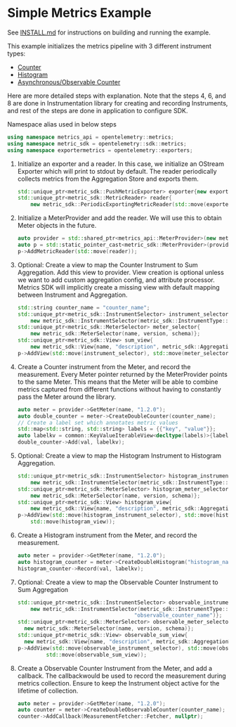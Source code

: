 # Simple Metrics Example

See [INSTALL.md](../../INSTALL.md) for instructions on building and
running the example.

This example initializes the metrics pipeline with 3 different instrument types:

- [Counter](https://github.com/open-telemetry/opentelemetry-specification/blob/main/specification/metrics/api.md#counter)
- [Histogram](https://github.com/open-telemetry/opentelemetry-specification/blob/main/specification/metrics/api.md#histogram)
- [Asynchronous/Observable Counter](https://github.com/open-telemetry/opentelemetry-specification/blob/main/specification/metrics/api.md#asynchronous-counter)

 Here are more detailed steps with explanation. Note that the steps 4, 6, and 8
 are done in Instrumentation library for creating and recording Instruments,
 and rest of the steps are done in application to configure SDK.

 Namespace alias used in below steps

 ```cpp
using namespace metrics_api = opentelemetry::metrics;
using namespace metric_sdk = opentelemetry::sdk::metrics;
using namespace exportermetrics = opentelemetry::exporters;

 ```

1. Initialize an exporter and a reader. In this case, we initialize an OStream
Exporter which will print to stdout by default.
The reader periodically collects metrics from the Aggregation Store and exports them.

    ```cpp
    std::unique_ptr<metric_sdk::PushMetricExporter> exporter{new exportermetrics::OStreamMetricExporter};
    std::unique_ptr<metric_sdk::MetricReader> reader{
        new metric_sdk::PeriodicExportingMetricReader(std::move(exporter), options)};
    ```

2. Initialize a MeterProvider and add the reader.
We will use this to obtain Meter objects in the future.

    ```cpp
    auto provider = std::shared_ptr<metrics_api::MeterProvider>(new metric_sdk::MeterProvider());
    auto p = std::static_pointer_cast<metric_sdk::MeterProvider>(provider);
    p->AddMetricReader(std::move(reader));
    ```

3. Optional: Create a view to map the Counter Instrument to Sum Aggregation.
Add this view to provider. View creation is optional unless we want to add
custom aggregation config, and attribute processor. Metrics SDK  will implicitly
create a missing view with default mapping between Instrument and Aggregation.

    ```cpp
    std::string counter_name = "counter_name";
    std::unique_ptr<metric_sdk::InstrumentSelector> instrument_selector{
        new metric_sdk::InstrumentSelector(metric_sdk::InstrumentType::kCounter, counter_name)};
    std::unique_ptr<metric_sdk::MeterSelector> meter_selector{
        new metric_sdk::MeterSelector(name, version, schema)};
    std::unique_ptr<metric_sdk::View> sum_view{
        new metric_sdk::View{name, "description", metric_sdk::AggregationType::kSum}};
    p->AddView(std::move(instrument_selector), std::move(meter_selector), std::move(sum_view));
    ```

4. Create a Counter instrument from the Meter, and record the measurement.
Every Meter pointer returned by the MeterProvider points to the same Meter.
This means that the Meter will be able to combine metrics captured from
different functions without having to constantly pass the Meter around the library.

    ```cpp
    auto meter = provider->GetMeter(name, "1.2.0");
    auto double_counter = meter->CreateDoubleCounter(counter_name);
    // Create a label set which annotates metric values
    std::map<std::string, std::string> labels = {{"key", "value"}};
    auto labelkv = common::KeyValueIterableView<decltype(labels)>{labels};
    double_counter->Add(val, labelkv);
    ```

5. Optional: Create a view to map the Histogram Instrument to Histogram Aggregation.

    ```cpp
    std::unique_ptr<metric_sdk::InstrumentSelector> histogram_instrument_selector{
        new metric_sdk::InstrumentSelector(metric_sdk::InstrumentType::kHistogram, "histogram_name")};
    std::unique_ptr<metric_sdk::MeterSelector> histogram_meter_selector{
        new metric_sdk::MeterSelector(name, version, schema)};
    std::unique_ptr<metric_sdk::View> histogram_view{
        new metric_sdk::View{name, "description", metric_sdk::AggregationType::kHistogram}};
    p->AddView(std::move(histogram_instrument_selector), std::move(histogram_meter_selector),
        std::move(histogram_view));
    ```

6. Create a Histogram instrument from the Meter, and record the measurement.

    ```cpp
    auto meter = provider->GetMeter(name, "1.2.0");
    auto histogram_counter = meter->CreateDoubleHistogram("histogram_name");
    histogram_counter->Record(val, labelkv);
    ```

7. Optional: Create a view to map the Observable Counter Instrument to Sum Aggregation

    ```cpp
    std::unique_ptr<metric_sdk::InstrumentSelector> observable_instrument_selector{
        new metric_sdk::InstrumentSelector(metric_sdk::InstrumentType::kObservableCounter,
                                         "observable_counter_name")};
    std::unique_ptr<metric_sdk::MeterSelector> observable_meter_selector{
      new metric_sdk::MeterSelector(name, version, schema)};
    std::unique_ptr<metric_sdk::View> observable_sum_view{
      new metric_sdk::View{name, "description", metric_sdk::AggregationType::kSum}};
    p->AddView(std::move(observable_instrument_selector), std::move(observable_meter_selector),
             std::move(observable_sum_view));
    ```

8. Create a Observable Counter Instrument from the Meter, and add a callback.
The callbackwould be used to record the measurement during metrics collection.
Ensure to keep the Instrument object active for the lifetime of collection.

    ```cpp
    auto meter = provider->GetMeter(name, "1.2.0");
    auto counter = meter->CreateDoubleObservableCounter(counter_name);
    counter->AddCallback(MeasurementFetcher::Fetcher, nullptr);
    ```
